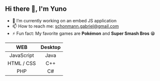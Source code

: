 ## Hi there 👋, I'm Yuno

- 🔭 I’m currently working on an embed JS application
- 📫 How to reach me: [schonmann.gabriel@gmail.com](mailto:schonmann.gabriel@gmail.com)
- ⚡ Fun fact: My favorite games are **Pokémon** and **Super Smash Bros** 😁

| WEB        | Desktop    |
|:----------:|:----------:|
| JavaScript | Java       |
| HTML / CSS | C++        |
| PHP        | C#         |
